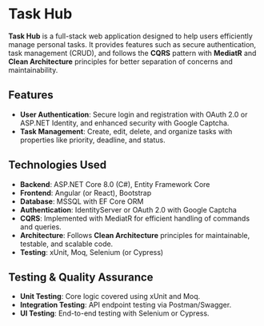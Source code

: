 # Task Hub

**Task Hub** is a full-stack web application designed to help users efficiently manage personal tasks. It provides features such as secure authentication, task management (CRUD), and follows the **CQRS** pattern with **MediatR** and **Clean Architecture** principles for better separation of concerns and maintainability.

## Features
- **User Authentication**: Secure login and registration with OAuth 2.0 or ASP.NET Identity, and enhanced security with Google Captcha.
- **Task Management**: Create, edit, delete, and organize tasks with properties like priority, deadline, and status.

## Technologies Used
- **Backend**: ASP.NET Core 8.0 (C#), Entity Framework Core
- **Frontend**: Angular (or React), Bootstrap
- **Database**: MSSQL with EF Core ORM
- **Authentication**: IdentityServer or OAuth 2.0 with Google Captcha
- **CQRS**: Implemented with MediatR for efficient handling of commands and queries.
- **Architecture**: Follows **Clean Architecture** principles for maintainable, testable, and scalable code.
- **Testing**: xUnit, Moq, Selenium (or Cypress)

## Testing & Quality Assurance
- **Unit Testing**: Core logic covered using xUnit and Moq.
- **Integration Testing**: API endpoint testing via Postman/Swagger.
- **UI Testing**: End-to-end testing with Selenium or Cypress.

